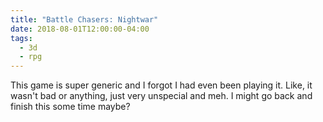```yaml
---
title: "Battle Chasers: Nightwar"
date: 2018-08-01T12:00:00-04:00
tags:
  - 3d
  - rpg
---
```


This game is super generic and I forgot I had even been playing it. Like, it wasn't bad or anything, just very unspecial and meh. I might go back and finish this some time maybe?
